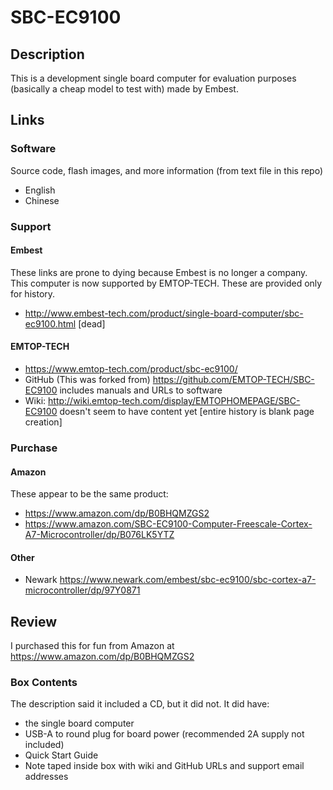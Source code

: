 # SBC-EC9100
## Description
This is a development single board computer for evaluation purposes (basically a cheap model to test with) made by Embest.

## Links
### Software
Source code, flash images, and more information (from text file in this repo)
* English 
* Chinese 
### Support
#### Embest
These links are prone to dying because Embest is no longer a company. This computer is now supported by EMTOP-TECH. These are provided only for history.
* http://www.embest-tech.com/product/single-board-computer/sbc-ec9100.html [dead]
#### EMTOP-TECH
* https://www.emtop-tech.com/product/sbc-ec9100/
* GitHub (This was forked from) https://github.com/EMTOP-TECH/SBC-EC9100 includes manuals and URLs to software
* Wiki: http://wiki.emtop-tech.com/display/EMTOPHOMEPAGE/SBC-EC9100 doesn't seem to have content yet [entire history is blank page creation]
### Purchase
#### Amazon
These appear to be the same product:
* https://www.amazon.com/dp/B0BHQMZGS2
* https://www.amazon.com/SBC-EC9100-Computer-Freescale-Cortex-A7-Microcontroller/dp/B076LK5YTZ
#### Other
* Newark https://www.newark.com/embest/sbc-ec9100/sbc-cortex-a7-microcontroller/dp/97Y0871
## Review
I purchased this for fun from Amazon at https://www.amazon.com/dp/B0BHQMZGS2
### Box Contents
The description said it included a CD, but it did not. It did have:
* the single board computer
* USB-A to round plug for board power (recommended 2A supply not included)
* Quick Start Guide
* Note taped inside box with wiki and GitHub URLs and support email addresses
